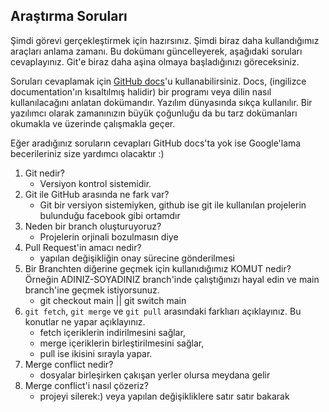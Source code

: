 ## Araştırma Soruları

Şimdi görevi gerçekleştirmek için hazırsınız. Şimdi biraz daha kullandığımız araçları anlama zamanı. Bu dokümanı güncelleyerek, aşağıdaki soruları cevaplayınız. Git'e biraz daha aşina olmaya başladığınızı göreceksiniz. 

Soruları cevaplamak için [GitHub docs](https://docs.github.com/en)'u kullanabilirsiniz. Docs, (ingilizce documentation'ın kısaltılmış halidir) bir programı veya dilin nasıl kullanılacağını anlatan dokümandır. Yazılım dünyasında sıkça kullanılır. Bir yazılımcı olarak zamanınızın büyük çoğunluğu da bu tarz dokümanları okumakla ve üzerinde çalışmakla geçer.

Eğer aradığınız soruların cevapları GitHub docs'ta yok ise Google'lama becerileriniz size yardımcı olacaktır :)

1. Git nedir?
	- Versiyon kontrol sistemidir.
2. Git ile GitHub arasında ne fark var?
	- Git bir versiyon sistemiyken, github ise git ile kullanılan projelerin bulunduğu facebook gibi ortamdır
3. Neden bir branch oluşturuyoruz?
 	- Projelerin orjinali bozulmasın diye
4. Pull Request'in amacı nedir?
	- yapılan değişikliğin onay sürecine gönderilmesi
5. Bir Branchten diğerine geçmek için kullanıdığımız KOMUT nedir? Örneğin ADINIZ-SOYADINIZ branch'inde çalıştığınızı hayal edin ve main branch'ine geçmek istiyorsunuz.
	- git checkout main || git switch main
6. `git fetch`, `git merge` ve `git pull` arasındaki farklıarı açıklayınız. Bu konutlar ne yapar açıklayınız.
	- fetch içeriklerin indirilmesini sağlar,
	- merge içeriklerin birleştirilmesini sağlar,
	- pull ise ikisini sırayla yapar.
7. Merge conflict nedir?
	- dosyalar birleşirken çakışan yerler olursa meydana gelir
8. Merge conflict'i nasıl çözeriz?
	- projeyi silerek:) veya yapılan değişikliklere satır satır bakarak

